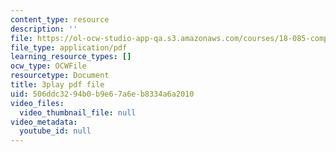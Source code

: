 ```yaml
---
content_type: resource
description: ''
file: https://ol-ocw-studio-app-qa.s3.amazonaws.com/courses/18-085-computational-science-and-engineering-i-fall-2008/506ddc3294b0b9e67a6eb8334a6a2010_2Ola674-PPw.pdf
file_type: application/pdf
learning_resource_types: []
ocw_type: OCWFile
resourcetype: Document
title: 3play pdf file
uid: 506ddc32-94b0-b9e6-7a6e-b8334a6a2010
video_files:
  video_thumbnail_file: null
video_metadata:
  youtube_id: null
---
```

